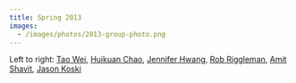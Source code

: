 ```yaml
---
title: Spring 2013
images:
  - /images/photos/2013-group-photo.png
---
```


Left to right: [Tao Wei](/members/tao-wei/), [Huikuan Chao](/members/huikuan-chao/), [Jennifer Hwang](/members/jennifer-hwang), [Rob Riggleman](/members/robert-riggleman/), [Amit Shavit](/members/amit-shavit/), [Jason Koski](/members/jason-koski/)
